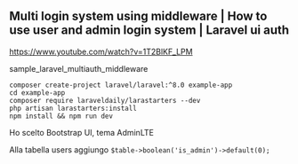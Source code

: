 ## Multi login system using middleware | How to use user and admin login system | Laravel ui auth
https://www.youtube.com/watch?v=1T2BlKF_LPM

sample_laravel_multiauth_middleware

```
composer create-project laravel/laravel:^8.0 example-app
cd example-app
composer require laraveldaily/larastarters --dev
php artisan larastarters:install
npm install && npm run dev
```

Ho scelto Bootstrap UI, tema AdminLTE

Alla tabella users aggiungo
`$table->boolean('is_admin')->default(0);`



